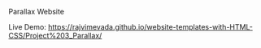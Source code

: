 Parallax Website

Live Demo: https://rajvimevada.github.io/website-templates-with-HTML-CSS/Project%203_Parallax/
